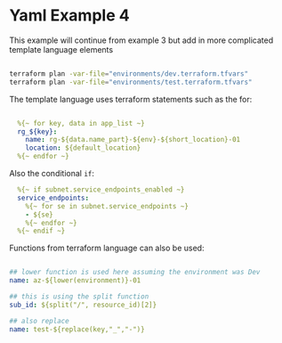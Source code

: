 # Yaml Example 4

This example will continue from example 3 but add in more complicated template language elements

``` bash

terraform plan -var-file="environments/dev.terraform.tfvars"
terraform plan -var-file="environments/test.terraform.tfvars"
```

The template language uses terraform statements such as the for:

```yaml

  %{~ for key, data in app_list ~}
  rg_${key}:
    name: rg-${data.name_part}-${env}-${short_location}-01
    location: ${default_location}
  %{~ endfor ~}

```

Also the conditional `if`:

```yaml
  %{~ if subnet.service_endpoints_enabled ~}
  service_endpoints:
    %{~ for se in subnet.service_endpoints ~}
    - ${se}
    %{~ endfor ~}
  %{~ endif ~}
```

Functions from terraform language can also be used:

```yaml

## lower function is used here assuming the environment was Dev
name: az-${lower(environment)}-01

## this is using the split function
sub_id: ${split("/", resource_id)[2]}

## also replace
name: test-${replace(key,"_","-")}

```